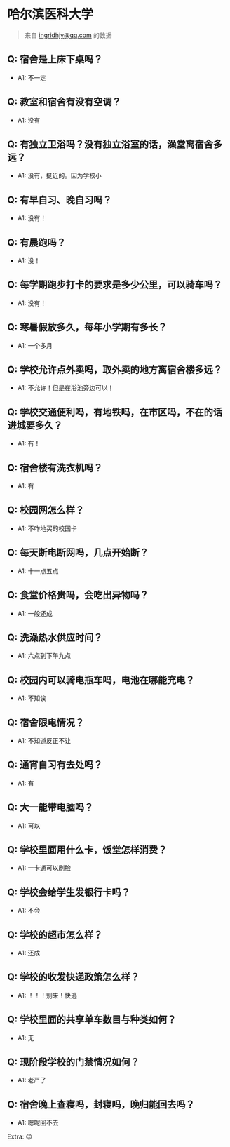 # 哈尔滨医科大学

> 来自 ingridhjy@qq.com 的数据

## Q: 宿舍是上床下桌吗？

- A1: 不一定

## Q: 教室和宿舍有没有空调？

- A1: 没有

## Q: 有独立卫浴吗？没有独立浴室的话，澡堂离宿舍多远？

- A1: 没有，挺近的。因为学校小

## Q: 有早自习、晚自习吗？

- A1: 没有！

## Q: 有晨跑吗？

- A1: 没！

## Q: 每学期跑步打卡的要求是多少公里，可以骑车吗？

- A1: 没有！

## Q: 寒暑假放多久，每年小学期有多长？

- A1: 一个多月

## Q: 学校允许点外卖吗，取外卖的地方离宿舍楼多远？

- A1: 不允许！但是在浴池旁边可以！

## Q: 学校交通便利吗，有地铁吗，在市区吗，不在的话进城要多久？

- A1: 有！

## Q: 宿舍楼有洗衣机吗？

- A1: 有

## Q: 校园网怎么样？

- A1: 不咋地买的校园卡

## Q: 每天断电断网吗，几点开始断？

- A1: 十一点五点

## Q: 食堂价格贵吗，会吃出异物吗？

- A1: 一般还成

## Q: 洗澡热水供应时间？

- A1: 六点到下午九点

## Q: 校园内可以骑电瓶车吗，电池在哪能充电？

- A1: 不知诶

## Q: 宿舍限电情况？

- A1: 不知道反正不让

## Q: 通宵自习有去处吗？

- A1: 有

## Q: 大一能带电脑吗？

- A1: 可以

## Q: 学校里面用什么卡，饭堂怎样消费？

- A1: 一卡通可以刷脸

## Q: 学校会给学生发银行卡吗？

- A1: 不会

## Q: 学校的超市怎么样？

- A1: 还成

## Q: 学校的收发快递政策怎么样？

- A1: ！！！别来！快逃

## Q: 学校里面的共享单车数目与种类如何？

- A1: 无

## Q: 现阶段学校的门禁情况如何？

- A1: 老严了

## Q: 宿舍晚上查寝吗，封寝吗，晚归能回去吗？

- A1: 嗯呢回不去

Extra: 😉